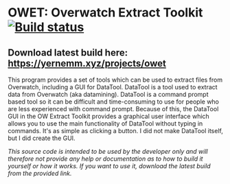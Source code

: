 # OWET: Overwatch Extract Toolkit [![Build status](https://ci.appveyor.com/api/projects/status/w9w41psrwym4w6mk?svg=true)](https://ci.appveyor.com/project/Yernemm/owet)

## Download latest build here: https://yernemm.xyz/projects/owet

This program provides a set of tools which can be used to extract files from Overwatch, including a GUI for DataTool. DataTool is a tool used to extract data from Overwatch (aka datamining). DataTool is a command prompt based tool so it can be difficult and time-consuming to use for people who are less experienced with command prompt. Because of this, the DataTool GUI in the OW Extract Toolkit provides a graphical user interface which allows you to use the main functionality of DataTool without typing in commands. It's as simple as clicking a button. I did not make DataTool itself, but I did create the GUI.

*This source code is intended to be used by the developer only and will therefore not provide any help or documentation as to how to build it yourself or how it works. If you want to use it, download the latest build from the provided link.*
